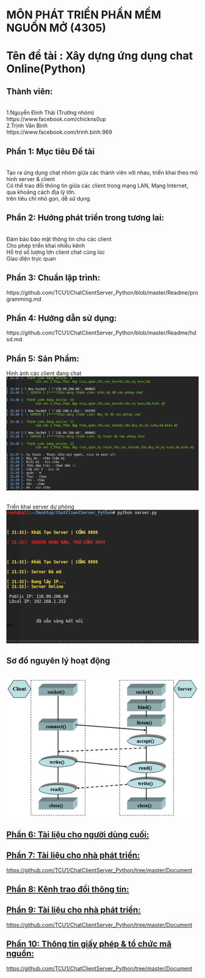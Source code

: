 <h1>MÔN PHÁT TRIỂN PHẦN MỀM NGUỒN MỞ (4305)</h1>
<h1>Tên đề tài : Xây dựng ứng dụng chat Online(Python) </h1>
<h2>Thành viên:</h2>
	<br>1.Nguyễn Đình Thái (Trưởng nhóm)
	<br>https://www.facebook.com/chickns0up
	<br>2.Trịnh Văn Bình
	<br>https://www.facebook.com/trinh.binh.969



<h2>Phần 1: Mục tiêu Đề tài</h2>	
		<br> Tạo ra ứng dụng chat nhóm giữa các thành viên với nhau, triển khai theo mô hình server & client
		<br> Có thể trao đổi thông tin giữa các client trong mạng LAN, Mạng Internet, qua khoảng cách địa lý lớn.
		<br> trên tiêu chí nhỏ gọn, dễ sử dụng.

<h2>Phần 2: Hướng phát triển trong tương lai:</h2>
		<br> Đảm bảo bảo mật thông tin cho các client
		<br> Cho phép triển khai nhiều kênh
		<br> Hỗ trợ số lượng lớn client chat cũng lúc
		<br> Giao diện trực quan
	
<h2>Phần 3: Chuẩn lập trình:</h2>
https://github.com/TCU1/ChatClientServer_Python/blob/master/Readme/programming.md


<h2>Phần 4: Hướng dẫn sử dụng:</h2>
https://github.com/TCU1/ChatClientServer_Python/blob/master/Readme/hdsd.md

<h2>Phần 5: Sản Phẩm:</h2>
Hình ảnh các client đang chat
<img src='/img/chat.PNG'>

<br>Triển khai server dự phòng 
<br><img src='/img/server2.PNG'>

<h2><left>Sơ đồ nguyên lý hoạt động</h2>
<br><img src='/img/socket.jpg'></left>

<h2>
<a href="https://github.com/TCU1/ChatClientServer_Python/tree/master/Document"> 
Phần 6: Tài liệu cho người dùng cuối:</h2>


<h2>Phần 7: Tài liệu cho nhà phát triển:</h2>
https://github.com/TCU1/ChatClientServer_Python/tree/master/Document

<h2>Phần 8: Kênh trao đổi thông tin:</h2>

<h2>Phần 9: Tài liệu cho nhà phát triển:</h2>
https://github.com/TCU1/ChatClientServer_Python/tree/master/Document

<h2>Phần 10: Thông tin giấy phép & tổ chức mã nguồn:</h2>
https://github.com/TCU1/ChatClientServer_Python/tree/master/Document

